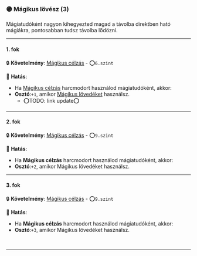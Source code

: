 ### 🟣 Mágikus lövész (3)

Mágiatudóként nagyon kihegyezted magad a távolba direktben ható mágiákra, pontosabban tudsz távolba lődözni.

---
#### 1. fok

🔒 **Követelmény**: [Mágikus célzás](../kepzettsegek.harci/harcmodor.md) - ⭕`6.szint`

🌟 **Hatás**:
- Ha [Mágikus célzás](../kepzettsegek.harci/harcmodor.md) harcmodort használod mágiatudóként, akkor:
- **Osztó**:`+1`, amikor [Mágikus lövedéket](../kepzettsegek.arkanumok/elemi_magia.md#időtartam)  használsz.
  - ⭕TODO: link update⭕

---
#### 2. fok

🔒 **Követelmény**: [Mágikus célzás](../kepzettsegek.harci/harcmodor.md) - ⭕`9.szint` 

🌟 **Hatás**:
- Ha **Mágikus célzás** harcmodort használod mágiatudóként, akkor:
- **Osztó**:`+2`, amikor Mágikus lövedéket használsz.

---
#### 3. fok

🔒 **Követelmény**: [Mágikus célzás](../kepzettsegek.harci/harcmodor.md) - ⭕`9.szint` 

🌟 **Hatás**:
- Ha **Mágikus célzás** harcmodort használod mágiatudóként, akkor:
- **Osztó**:`+3`, amikor Mágikus lövedéket használsz.

<br />

---
